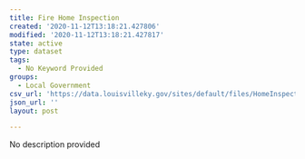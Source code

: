 ```yaml
---
title: Fire Home Inspection
created: '2020-11-12T13:18:21.427806'
modified: '2020-11-12T13:18:21.427817'
state: active
type: dataset
tags:
  - No Keyword Provided
groups:
  - Local Government
csv_url: 'https://data.louisvilleky.gov/sites/default/files/HomeInspection.csv'
json_url: ''
layout: post

---
```

No description provided
